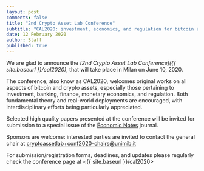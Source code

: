 ```yaml
---
layout: post
comments: false
title: "2nd Crypto Asset Lab Conference"
subtitle: "CAL2020: investment, economics, and regulation for bitcoin and crypto assets"
date: 12 February 2020
author: Staff
published: true
---
```


We are glad to announce the
_[2nd Crypto Asset Lab Conference]({{ site.baseurl }}/cal2020)_,
that will take place in Milan on June 10, 2020.

The conference, also know as CAL2020, welcomes original
works on all aspects of bitcoin and crypto assets,
especially those pertaining to investment, banking, finance,
monetary economics, and regulation.
Both fundamental theory and real-world deployments are encouraged,
with interdisciplinary efforts being particularly appreciated.

Selected high quality papers presented at the conference will
be invited for submission to a special issue of the
[Economic Notes](https://onlinelibrary.wiley.com/page/journal/14680300/homepage/productinformation.html)
journal.

Sponsors are welcome:
interested parties are invited to contact the general chair  at
[cryptoassetlab+conf2020-chairs@unimib.it](mailto:cryptoassetlab+conf2020-chairs@unimib.it)

For submission/registration forms, deadlines, and updates
please regularly check the conference page at
<{{ site.baseurl }}/cal2020>
